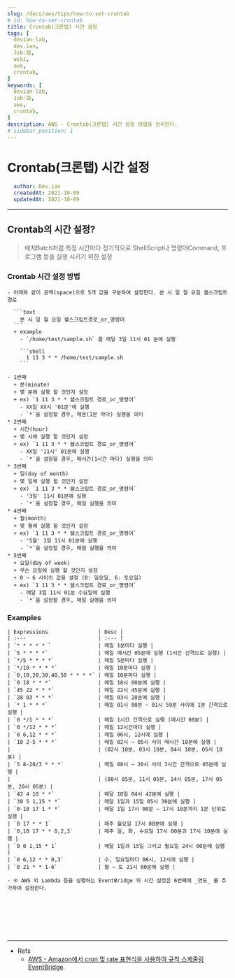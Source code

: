 ```yaml
---
slug: /docs/aws/tips/how-to-set-crontab
# id: how-to-set-crontab
title: Crontab(크론탭) 시간 설정
tags: [
  devian-lab, 
  dev.ian,
  Jobː談,
  wiki,
  aws,
  crontab,
]
keywords: [
  devian-lab,
  Jobː談,
  aws,
  crontab,
]
description: AWS - Crontab(크론탭) 시간 설정 방법을 정리한다.
# sidebar_position: 1
---
```


<!--title -->
# Crontab(크론탭) 시간 설정
<!--//title -->

<!-- 
```json
{
  "author": "Dev.ian",
  "createdAt": "2021-10-09",
  "updatedAt": "2021-10-09"
}
``` 
-->

```yaml
  author: Dev.ian
  createdAt: 2021-10-09
  updatedAt: 2021-10-09
```

---

## Crontab의 시간 설정?
  
  > 배치Batch처럼 특정 시간마다 정기적으로 ShellScript나 명령어Command, 프로그램 등을 실행 시키기 위한 설정


  ### Crontab 시간 설정 방법 

    - 아래와 같이 공백(space)으로 5개 값을 구분하여 설정한다. 분 시 일 월 요일 쉘스크립트경로

      ```text
        분 시 일 월 요일 쉘스크립트경로_or_명령어
      ```
      + example
        - `/home/test/sample.sh` 를 매달 3일 11시 01 분에 실행

        ```shell
          1 11 3 * * /home/test/sample.sh
        ```

    - 1번째
      + 분(minute)
      + 몇 분에 실행 할 것인지 설정
      + ex) `1 11 3 * * 쉘스크립트 경로_or_명령어`
        - XX일 XX시 '01분'에 실행
        - `*`을 설정할 경우, 매분(1분 마다) 실행을 의미
    * 2번째
      + 시간(hour)
      + 몇 시에 실행 할 것인지 설정
      + ex) `1 11 3 * * 쉘스크립트 경로_or_명령어`
        - XX일 '11시' 01분에 실행 
        - `*`을 설정할 경우, 매시간(1시간 마다) 실행을 의미
    * 3번째
      + 일(day of month)
      + 몇 일에 실행 할 것인지 설정
      + ex) `1 11 3 * * 쉘스크립트 경로_or_명령어`
        - '3일' 11시 01분에 실행 
        - `*`을 설정할 경우, 매일 실행을 의미
    * 4번째
      + 월(month)
      + 몇 월에 실행 할 것인지 설정
      + ex) `1 11 3 * * 쉘스크립트 경로_or_명령어`
        - '5월' 3일 11시 01분에 실행 
        - `*`을 설정할 경우, 매월 실행을 의미
    * 5번째
      + 요일(day of week)
      + 무슨 요일에 실행 할 것인지 설정
      + 0 ~ 6 사이의 값을 설정 (0: 일요일, 6: 토요일)
      + ex) `1 11 3 * * 쉘스크립트 경로_or_명령어` 
        - 매달 3일 11시 01분 수요일에 실행 
        - `*`을 설정할 경우, 매일 실행을 의미
        

  ### Examples

    | Expressions                | Desc |
    | :---                       | :--- |
    | `* * * * * `               | 매일 1분마다 실행 |
    | `5 * * * *`                | 매일 매시간 05분에 실행 (1시간 간격으로 실행) |
    | `*/5 * * * *`              | 매일 5분마다 실행 |
    | `*/10 * * * *`             | 매일 10분마다 실행 |
    | `0,10,20,30,40,50 * * * *` | 매일 10분마다 실행 |
    | `0 18 * * *`               | 매일 18시 00분에 실행 |
    | `45 22 * * *`              | 매일 22시 45분에 실행 |
    | `28 03 * * *`              | 매일 03시 28분에 실행 |
    | `* 1 * * *`                | 매일 01시 00분 ~ 01시 59분 사이에 1분 간격으로 실행 |
    | `0 */1 * * *`              | 매일 1시간 간격으로 실행 (매시간 00분) |
    | `0 */12 * * *`             | 매일 12시간마다 실행 |
    | `0 6,12 * * *`             | 매일 06시, 12시에 실행 |
    | `10 2-5 * * *`             | 매일 02시 ~ 05시 사이 매시간 10분에 실행 |
    |                            | (02시 10분, 03시 10분, 04시 10분, 05시 10분) |
    | `5 8-20/3 * * *`           | 매일 08시 ~ 20시 사이 3시간 간격으로 05분에 실행 |
    |                            | (08시 05분, 11시 05분, 14시 05분, 17시 05분, 20시 05분) |
    | `42 4 10 * *`              | 매달 10일 04시 42분에 실행 |
    | `30 5 1,15 * *`            | 매달 1일과 15일 05시 30분에 실행 |
    | `0-10 17 1 * *`            | 매달 1일 17시 00분 ~ 17시 10분까지 1분 단위로 실행 |
    | `0 17 * * 1`               | 매주 월요일 17시 00분에 실행 |
    | `0,10 17 * * 0,2,3`        | 매주 일, 화, 수요일 17시 00분과 17시 10분에 실행 |
    | `0 0 1,15 * 1`             | 매달 1일과 15일 그리고 월요일 24시 00분에 실행 |
    | `0 6,12 * * 0,3`           | 수, 일요일마다 06시, 12시에 실행 |
    | `0 21 * * 1-6`             | 월 ~ 토 21시 00분에 실행 |

    - ※ AWS 의 Lambda 등을 실행하는 EventBridge 의 시간 설정은 6번째에 _연도_ 를 추가하여 설정한다.
    





<br /><br /><br /><br /><br />

--- 
- Refs
  + [AWS - Amazon에서 cron 및 rate 표현식을 사용하여 규칙 스케줄링 EventBridge](https://docs.aws.amazon.com/ko_kr/eventbridge/latest/userguide/eb-scheduled-rule-pattern.html)
